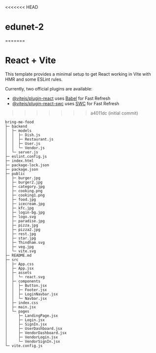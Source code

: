 <<<<<<< HEAD
# edunet-2
=======
# React + Vite

This template provides a minimal setup to get React working in Vite with HMR and some ESLint rules.

Currently, two official plugins are available:

- [@vitejs/plugin-react](https://github.com/vitejs/vite-plugin-react/blob/main/packages/plugin-react/README.md) uses [Babel](https://babeljs.io/) for Fast Refresh
- [@vitejs/plugin-react-swc](https://github.com/vitejs/vite-plugin-react-swc) uses [SWC](https://swc.rs/) for Fast Refresh
>>>>>>> a4011dc (initial commit)

```
bring-me-food
├─ backend
│  ├─ models
│  │  ├─ Dish.js
│  │  ├─ Restaurant.js
│  │  ├─ User.js
│  │  └─ Vendor.js
│  └─ server.js
├─ eslint.config.js
├─ index.html
├─ package-lock.json
├─ package.json
├─ public
│  ├─ burger.jpg
│  ├─ burger2.jpg
│  ├─ category.jpg
│  ├─ cooking.png
│  ├─ cooking1.png
│  ├─ food.jpg
│  ├─ icecream.jpg
│  ├─ kfc.jpg
│  ├─ login-bg.jpg
│  ├─ logo.svg
│  ├─ paradise.jpg
│  ├─ pizza.jpg
│  ├─ pizza2.jpg
│  ├─ rest.jpg
│  ├─ star.jpg
│  ├─ Thindham.svg
│  ├─ veg.jpg
│  └─ vite.svg
├─ README.md
├─ src
│  ├─ App.css
│  ├─ App.jsx
│  ├─ assets
│  │  └─ react.svg
│  ├─ components
│  │  ├─ Button.jsx
│  │  ├─ Footer.jsx
│  │  ├─ LoginNavbar.jsx
│  │  └─ Navbar.jsx
│  ├─ index.css
│  ├─ main.jsx
│  └─ pages
│     ├─ LandingPage.jsx
│     ├─ Login.jsx
│     ├─ SignIn.jsx
│     ├─ UserDashboard.jsx
│     ├─ VendorDashboard.jsx
│     ├─ VendorLogin.jsx
│     └─ VendorSignIn.jsx
└─ vite.config.js

```